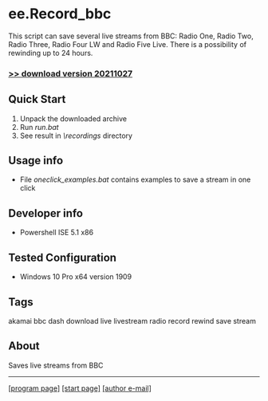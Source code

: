 # ee.Record_bbc

This script can save several live streams from BBC: Radio One, Radio Two, Radio Three, Radio Four LW and Radio Five Live. There is a possibility of rewinding up to 24 hours.

### [>> download version 20211027](https://github.com/rytsikau/ee.record_bbc/releases/download/20211027/ee.record_bbc.zip)



## Quick Start

1. Unpack the downloaded archive
2. Run *run.bat*
3. See result in *\recordings* directory



## Usage info

* File *oneclick_examples.bat* contains examples to save a stream in one click



## Developer info

* Powershell ISE 5.1 x86



## Tested Configuration

* Windows 10 Pro x64 version 1909



## Tags

akamai bbc dash download live livestream radio record rewind save stream



## About

Saves live streams from BBC

---
[[program page]](https://rytsikau.github.io/ee.Record_bbc) [[start page]](https://rytsikau.github.io) [[author e-mail]](mailto:y.rytsikau@gmail.com)
